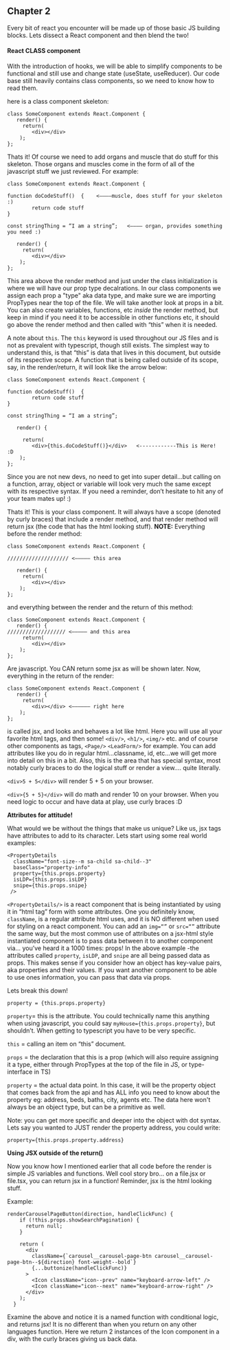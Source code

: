 ## Chapter 2
Every bit of react you encounter will be made up of those basic JS building blocks. Lets dissect a React component and then blend the two!


#### React CLASS component

With the introduction of hooks, we will be able to simplify components to be functional and still use and change state (useState, useReducer). Our code base still heavily contains class components, so we need to know how to read them. 

here is a class component skeleton:

```
class SomeComponent extends React.Component {
   render() {
     return(
        <div></div>
    );
};
```


Thats it!  Of course we need to add organs and muscle that do stuff for this skeleton. Those organs and muscles come in the form of all of the javascript stuff we just reviewed. For example:

```
class SomeComponent extends React.Component {

function doCodeStuff()  {    <————muscle, does stuff for your skeleton :)
        return code stuff
}

const stringThing = “I am a string”;   <———— organ, provides something you need :)

   render() {
     return(
        <div></div>
    );
};
```

This area above the render method and just under the class initialization is where we will have our prop type decalrations. In our class components we assign each prop a "type" aka data type, and make sure we are importing PropTypes near the top of the file. We will take another look at props in a bit. You can also create variables, functions, etc *inside* the render method, but keep in mind if you need it to be accessible in other functions etc, it should go above the render method and then called with “this” when it is needed.

A note about `this`. The `this` keyword is used throughout our JS files and is not as prevalent with typescript, though still exists. The simplest way to understand this, is that “this” is data that lives in this document, but outside of its respective scope. A function that is being called outside of its scope, say,  in the render/return,  it will look like the arrow below:

```
class SomeComponent extends React.Component {

function doCodeStuff()  {
        return code stuff
}

const stringThing = “I am a string”;

   render() {
     
     return(
        <div>{this.doCodeStuff()}</div>   <------------This is Here! :D 
    );
};
```

Since you are not new devs, no need to get into super detail…but calling on a function, array, object or variable will look very much the same except with its respective syntax. If you need a reminder, don’t hesitate to hit any of your team mates up! :) 

Thats it! This is your class component. It will always have a scope (denoted by curly braces) that include a render method, and that render method will return jsx (the code that has the html looking stuff). **NOTE:** Everything before the render method: 

```
class SomeComponent extends React.Component {

//////////////////// <————— this area 

   render() {
     return(
        <div></div>
    );
};
```

 and everything between the render and the return of this method: 

```
class SomeComponent extends React.Component {
   render() {
/////////////////// <————— and this area
     return(
        <div></div>
    );
};
```

Are javascript. You CAN return some jsx as will be shown later.  Now, everything in the return of the render:

```
class SomeComponent extends React.Component {
   render() {
     return(
        <div></div> <—————— right here
    );
};
```

is called jsx, and looks and behaves a lot like html. Here you will use all your favorite html tags, and then some! `<div/>`, `<h1/>`, `<img/>` etc. and of course other components as tags, `<Page/>` `<LeadForm/>` for example. You can add attributes like you do in regular html…classname, id, etc…we will get more into detail on this in a bit. Also, this is the area that has special syntax, most notably curly braces to do the logical stuff or render a view…. quite literally.

`<div>5 + 5</div>` will render 5 + 5 on your browser.

`<div>{5 + 5}</div>` will do math and render 10 on your browser. When you need logic to occur and have data at play, use curly braces :D 

**Attributes for attitude!**

What would we be without the things that make us unique? Like us, jsx tags have attributes to add to its character.  Lets start using some real world examples:

```
<PropertyDetails
  className="font-size--m sa-child sa-child--3"
  baseClass="property-info"
  property={this.props.property}
  isLDP={this.props.isLDP}
  snipe={this.props.snipe}
 />
 ```


`<PropertyDetails/>` is a react component that is being instantiated by using it in “html tag” form with some attributes. One you definitely know, `className`, is a regular attribute html uses, and it is NO different when used for styling on a react component. You can add an `img=“”` or `src=“”` attribute the same way, but the most common use of attributes on a jsx-html style instantiated component is to pass data between it to another component via… you’ve heard it a 1000 times: props! In the above example -the attributes called `property`, `isLDP`, and `snipe` are all being passed data as props. This makes sense if you consider how an object has key-value pairs, aka properties and their values. If you want another component to be able to use ones information, you can pass that data via props.

Lets break this down!

`property = {this.props.property}`

`property`= this is the attribute. You could technically name this anything when using javascript, you could say `myHouse={this.props.property}`, but shouldn’t. When getting to typescript you have to be very specific.

`this` = calling an item on “this” document.

`props` = the declaration that this is a prop (which will also require assigning it a type, either through PropTypes at the top of the file in JS, or type-interface in TS)

`property` = the actual data point. In this case, it will be the property object that comes back from the api and has ALL info you need to know about the property eg: address, beds, baths, city, agents etc. The data here won't always be an object type, but can be a primitive as well.

Note:
you can get more specific and deeper into the object with dot syntax. Lets say you wanted to JUST render the property address, you could write: 

`property={this.props.property.address}`

**Using JSX outside of the return()**

Now you know how I mentioned earlier that all code before the render is simple JS variables and functions. Well cool story bro…  on a file.jsx or file.tsx, you can return jsx in a function! Reminder, jsx is the html looking stuff. 

Example: 

```
renderCarouselPageButton(direction, handleClickFunc) {
    if (!this.props.showSearchPagination) {
      return null;
    }

    return (
      <div
        className={`carousel__carousel-page-btn carousel__carousel-page-btn--${direction} font-weight--bold`}
        {...buttonize(handleClickFunc)}
      >
        <Icon className="icon--prev" name="keyboard-arrow-left" />
        <Icon className="icon--next" name="keyboard-arrow-right" />
      </div>
    );
  }
  ```

Examine the above and notice it is a named function with conditional logic, and returns jsx! It is no different than when you return on any other languages function. Here we return 2 instances of the Icon component in a div, with the curly braces giving us back data.

